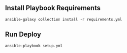 ## Install Playbook Requirements
```
ansible-galaxy collection install -r requirements.yml
```

## Run Deploy

```shell
ansible-playbook setup.yml 
```